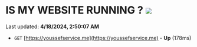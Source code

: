 # IS MY WEBSITE RUNNING ? [![](https://img.shields.io/static/v1?label=Sponsor&message=%E2%9D%A4&logo=GitHub&color=%23fe8e86)](https://github.com/sponsors/<username>)

Last updated: **4/18/2024, 2:50:07 AM**

- `GET` [https://youssefservice.me](https://youssefservice.me) - **Up** (178ms)
